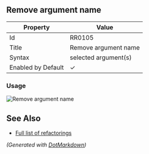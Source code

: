 ## Remove argument name

| Property           | Value                  |
| ------------------ | ---------------------- |
| Id                 | RR0105                 |
| Title              | Remove argument name   |
| Syntax             | selected argument\(s\) |
| Enabled by Default | &#x2713;               |

### Usage

![Remove argument name](../../images/refactorings/RemoveArgumentName.png)

## See Also

* [Full list of refactorings](Refactorings.md)


*\(Generated with [DotMarkdown](http://github.com/JosefPihrt/DotMarkdown)\)*